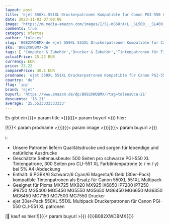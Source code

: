 ```yaml
---
layout: post
title: 'ejet 550XL 551XL Druckerpatronen Kompatible für Canon PGI-550 CLI-551 XL Patronen mit Canon PIXMA IP7250 IP8750 MX925 MG5650 IX6850 MX725 MG5550 MG6350 MG6450 MX920  30er-Pack '
date: 2023-11-03 07:08:08
image: 'https://m.media-amazon.com/images/I/51-mS6UrA+L._SL500_._SL400_.jpg'
comments: true
category: ofertas
author: 'tole.es'
slug: 'B082XWDBMX-de ejet 550XL 551XL Druckerpatronen Kompatible für Canon...'
sku: 'B082XWDBMX-de'
tags: [ 'Computer & Zubehör','Drucker & Zubehör','Tintenpatronen für Tintenstrahldrucker','Zubehör für Drucker','ejet','🇩🇪', ]
actualPrice: 25.22 EUR
currency: EUR
price: 25.22
comparePrice: 30.1 EUR
prodname: 'ejet 550XL 551XL Druckerpatronen Kompatible für Canon PGI-550 CLI-551 XL Patronen mit Canon PIXMA IP7250 IP8750 MX925 MG5650 IX6850 MX725 MG5550 MG6350 MG6450 MX920  30er-Pack '
country: 'de'
flag: '🇩🇪'
brand: 'ejet'
buyurl: 'https://www.amazon.de/dp/B082XWDBMX/?tag=tolees0ca-21'
descuento: '16.21'
average: '25.5533333333333'
---
```


Es gibt ein [{{< param title >}}]({{< param buyurl >}}) hier:

[![{{< param prodname >}}]({{< param image >}})]({{< param buyurl >}})

ℹ️:

- Unsere Patronen liefern Qualitätsdrucke und sorgen für lebendige und natürliche Ausdrucke
- Geschätzte Seitenausbeute: 500 Seiten pro schwarze PGI-550 XL Tintenpatrone, 300 Seiten pro CLI-551 XL Farbtintenpatrone (c / m / y) bei 5% A4-Abdeckung
- Enthält: 6 PGBK/6 Schwarz/6 Cyan/6 Magenta/6 Gelb (30er-Pack) kompatible Tintenpatronen als Ersatz für Canon 550XL 551XL Multipack
- Geeignet für Pixma MX725 MX920 MX925 iX6850 iP7200 iP7250 iP8750 MG5400 MG5450 MG5550 MG5650 MG6450 MG6650 MG6350 MG6450 MG7150 MG7500 MG7550 Drucker
- ejet 30er-Pack 550XL 551XL Multipack Druckerpatronen für Canon PGI-550 CLI-551 XL patronen

[🛒 kauf es hier!!]({{< param buyurl >}})
{{<world>}}B082XWDBMX{{</world>}}

